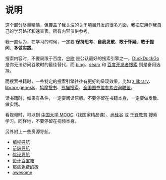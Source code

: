 # 说明

这个部分尽量精简，但覆盖了我关注的关于项目开发的很多方面，我把它用作我自己的学习路径和速查表。所有内容仅供参考。

我一直认为，在学习的时候，一定要 **保持思考**、**自我发散**、**敢于怀疑**、**敢于提问**、**多做实践**。

搜索内容时，不要局限于百度，[谷歌](https://www.google.com/) 是公认最好的搜索引擎之一，[DuckDuckGo](https://duckduckgo.com/) 是你无法访问谷歌时的最佳替代，而 [bing](https://www.bing.com/)、[searx](https://searx.space/) 和 [百度开发者搜索](https://kaifa.baidu.com/) 则是备用选择。

而搜索书籍时，一些特定的搜索引擎往往有更好的呈现效果，比如 [z library](https://zh.z-lib.org/)、[library genesis](https://libgen.rs/)、[鸠摩搜书](https://www.jiumodiary.com/)、[熊猫搜索](https://xmsoushu.com/)、[全国图书馆参考咨询联盟](http://www.ucdrs.superlib.net/)。

读书籍时，如果有条件，一定要阅读原版。不要停留在书籍本身，一定要做发散、做实践。

看视频时，可以到 [中国大学 MOOC](https://www.icourse163.org/)（找国家精品课）、[尚硅谷](https://space.bilibili.com/302417610) 或 [千锋教育](https://space.bilibili.com/146668655) 搜索学习。同样地，不要停留在视频本身。

另外附上一些资源导航。

- [编程导航](https://www.code-nav.cn/)
- [前端导航](http://nav.poetries.top/)
- [优设导航](https://hao.uisdc.com/)
- [设计百宝箱](http://www.shejibox.cn/)
- [那些免费的砖](https://www.thosefree.com/)
- [awesome](https://github.com/sindresorhus/awesome)
